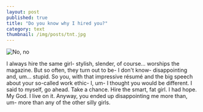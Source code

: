 ```yaml
---
layout: post
published: true
title: "Do you know why I hired you?"
category: text
thumbnail: /img/posts/tnt.jpg
---
```


![No, no]({{site.baseurl}}/img/posts/tnt.jpg)

I always hire the same girl- stylish, slender, of course... worships the magazine. But so often, they turn out to be- I don't know- disappointing and, um... stupid. So you, with that impressive résumé and the big speech about your so-called work ethic- I, um- I thought you would be different. I said to myself, go ahead. Take a chance. Hire the smart, fat girl. I had hope. My God. I live on it. Anyway, you ended up disappointing me more than, um- more than any of the other silly girls.
